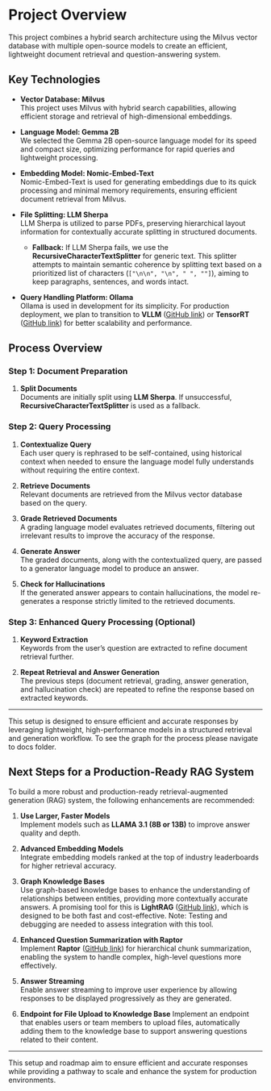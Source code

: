 # Project Overview

This project combines a hybrid search architecture using the Milvus vector database with multiple open-source models to create an efficient, lightweight document retrieval and question-answering system.

## Key Technologies

- **Vector Database: Milvus**  
  This project uses Milvus with hybrid search capabilities, allowing efficient storage and retrieval of high-dimensional embeddings.

- **Language Model: Gemma 2B**  
  We selected the Gemma 2B open-source language model for its speed and compact size, optimizing performance for rapid queries and lightweight processing.

- **Embedding Model: Nomic-Embed-Text**  
  Nomic-Embed-Text is used for generating embeddings due to its quick processing and minimal memory requirements, ensuring efficient document retrieval from Milvus.

- **File Splitting: LLM Sherpa**  
  LLM Sherpa is utilized to parse PDFs, preserving hierarchical layout information for contextually accurate splitting in structured documents.  
  - **Fallback:** If LLM Sherpa fails, we use the **RecursiveCharacterTextSplitter** for generic text. This splitter attempts to maintain semantic coherence by splitting text based on a prioritized list of characters (`["\n\n", "\n", " ", ""]`), aiming to keep paragraphs, sentences, and words intact.

- **Query Handling Platform: Ollama**  
  Ollama is used in development for its simplicity. For production deployment, we plan to transition to **VLLM** ([GitHub link](https://github.com/vllm-project/vllm)) or **TensorRT** ([GitHub link](https://github.com/NVIDIA/TensorRT)) for better scalability and performance.

## Process Overview

### Step 1: Document Preparation
1. **Split Documents**  
   Documents are initially split using **LLM Sherpa**. If unsuccessful, **RecursiveCharacterTextSplitter** is used as a fallback.

### Step 2: Query Processing
1. **Contextualize Query**  
   Each user query is rephrased to be self-contained, using historical context when needed to ensure the language model fully understands without requiring the entire context.

2. **Retrieve Documents**  
   Relevant documents are retrieved from the Milvus vector database based on the query.

3. **Grade Retrieved Documents**  
   A grading language model evaluates retrieved documents, filtering out irrelevant results to improve the accuracy of the response.

4. **Generate Answer**  
   The graded documents, along with the contextualized query, are passed to a generator language model to produce an answer.

5. **Check for Hallucinations**  
   If the generated answer appears to contain hallucinations, the model re-generates a response strictly limited to the retrieved documents.

### Step 3: Enhanced Query Processing (Optional)
1. **Keyword Extraction**  
   Keywords from the user’s question are extracted to refine document retrieval further.

2. **Repeat Retrieval and Answer Generation**  
   The previous steps (document retrieval, grading, answer generation, and hallucination check) are repeated to refine the response based on extracted keywords.

---

This setup is designed to ensure efficient and accurate responses by leveraging lightweight, high-performance models in a structured retrieval and generation workflow.
To see the graph for the process please navigate to docs folder.

## Next Steps for a Production-Ready RAG System

To build a more robust and production-ready retrieval-augmented generation (RAG) system, the following enhancements are recommended:

1. **Use Larger, Faster Models**  
   Implement models such as **LLAMA 3.1 (8B or 13B)** to improve answer quality and depth.

2. **Advanced Embedding Models**  
   Integrate embedding models ranked at the top of industry leaderboards for higher retrieval accuracy.

3. **Graph Knowledge Bases**  
   Use graph-based knowledge bases to enhance the understanding of relationships between entities, providing more contextually accurate answers. A promising tool for this is **LightRAG** ([GitHub link](https://github.com/HKUDS/LightRAG)), which is designed to be both fast and cost-effective. Note: Testing and debugging are needed to assess integration with this tool.

4. **Enhanced Question Summarization with Raptor**  
   Implement **Raptor** ([GitHub link](https://github.com/parthsarthi03/raptor)) for hierarchical chunk summarization, enabling the system to handle complex, high-level questions more effectively.

5. **Answer Streaming**  
   Enable answer streaming to improve user experience by allowing responses to be displayed progressively as they are generated.

6. **Endpoint for File Upload to Knowledge Base**
    Implement an endpoint that enables users or team members to upload files, automatically adding them to the knowledge base to support answering questions related to their content.
---

This setup and roadmap aim to ensure efficient and accurate responses while providing a pathway to scale and enhance the system for production environments.


